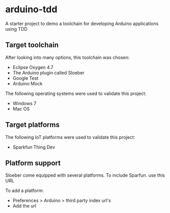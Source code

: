 # arduino-tdd
A starter project to demo a toolchain for developing Arduino applications using TDD

## Target toolchain
After looking into many options, this toolchain was chosen:
- Eclipse Oxygen 4.7
- The Arduino plugin called Sloeber
- Google Test
- Arduino Mock

The following operating systems were used to validate this project:
- Windows 7
- Mac OS

## Target platforms
The following IoT platforms were used to validate this project:
- Sparkfun Thing Dev

## Platform support
Sloeber come equipped with several platforms. To include Sparfun. use this URL

To add a platform:
- Preferences > Arduino > third party index url's
- Add the url
